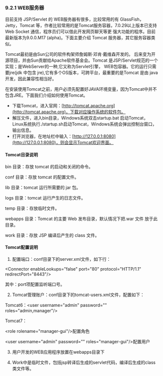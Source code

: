 ### 9.2.1 WEB服务器

目前支持 JSP/Servlet 的 WEB服务器有很多，比较常用的有 GlassFish， Jetty，Tomcat 等，作者比较常用的是Tomcat服务容器，7.0.29以上版本已支持 Web Socket 通信，程序员们可以借此开发网页聊天等更 强大功能的程序。目前最新版本为9.0.0.M17 \(alpha\)。下面主要介绍 Tomcat 服务器，其它服务容器类似。 

Tomcat最初是由Sun公司的软件构架师詹姆斯·邓肯·戴维森开发的。 后来变为开源项目，并由Sun贡献给Apache软件基金会。Tomcat 是JSP/Servlet规范的一个实现；是WebServer的一种,它又称为Servlet引擎， WEB包容器。它的运行只需要jre\(jdk 中包含 jre\),它有多个OS版本，可跨平台，最重要的是Tomcat 是由 java 开发，因此兼容性相当好。 

在安装使用Tomcat之前，用户必须先配置好JAVA环境变量，因为Tomcat中并不包含JRE。下面我们介绍如何使用Tomcat。

* 下载Tomcat，进入官网：[http://tomcat.apache.org](http://tomcat.apache.org)，下载对应操作系统的软件包。 
* 解压文件，进入bin目录，Windows系统双击startup.bat 启动Tomcat， Linux系统执行./startup.sh启动Tomcat，Windows系统会弹出控制台窗口，输出信息。 
* 打开浏览器，在地址栏中输入：[http://127.0.0.1:8080](http://127.0.0.1:8080)，则会显示Tomcat欢迎界面。

#### Tomcat目录说明

bin 目录：存放 tomcat 的启动和关闭的命令。 

conf 目录：存放 tomcat 的配置文件。 

lib 目录：tomcat 运行所需要的 jar 包。 

logs 目录：tomcat 运行产生的日志文件。 

temp 目录：存放临时文件。 

webapps 目录：Tomcat 的主要 Web 发布目录，默认情况下把.war 文件 放于此目录。 

work 目录：存放 JSP 编译后产生的 class 文件。

#### Tomcat配置说明

 1. 配置端口：conf目录下的server.xml文件，如下行：

&lt;Connector enableLookups="false" port="80" protocol="HTTP/1.1" redirectPort="8443"/&gt;

 其中：port项配置监听端口号。

 2. Tomcat管理账户：conf目录下的tomcat-users.xml文件，配置如下：

Tomcat6：&lt;user username="admin" password="" roles="admin,manager"/&gt;

Tomcat7：

&lt;role rolename="manager-gui"/&gt;配置角色

&lt;user username="admin" password="" roles="manager-gui"/&gt;配置用户 

3. 用户开发的WEB应用程序放置在webapps目录下 

4. Work中是临时文件，包括jsp转译后生成的servlet代码，编译后生成的class类文件等。





